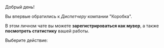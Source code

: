 Добрый день\!

Вы впервые обратились к *Диспетчеру* компании "Коробка"\.

В этом личном чате вы можете __зарегистрироваться как мувер__, а также __посмотреть статистику__ вашей работы\.

Выберите действие:
